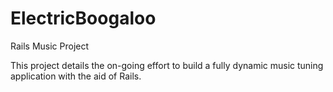 # ElectricBoogaloo
Rails Music Project

This project details the on-going effort to build a fully dynamic music tuning application with the aid of Rails.
